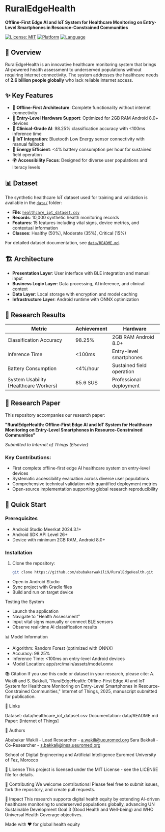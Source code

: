 # RuralEdgeHealth

**Offline-First Edge AI and IoT System for Healthcare Monitoring on Entry-Level Smartphones in Resource-Constrained Communities**

[![License: MIT](https://img.shields.io/badge/License-MIT-yellow.svg)](https://opensource.org/licenses/MIT)
[![Platform](https://img.shields.io/badge/Platform-Android-green.svg)](https://developer.android.com)
[![Language](https://img.shields.io/badge/Language-Kotlin-purple.svg)](https://kotlinlang.org)

## 🎯 Overview

RuralEdgeHealth is an innovative healthcare monitoring system that brings AI-powered health assessment to underserved populations without requiring internet connectivity. The system addresses the healthcare needs of **2.6 billion people globally** who lack reliable internet access.

## ✨ Key Features

- 🔄 **Offline-First Architecture**: Complete functionality without internet connectivity
- 📱 **Entry-Level Hardware Support**: Optimized for 2GB RAM Android 8.0+ devices  
- 🤖 **Clinical-Grade AI**: 98.25% classification accuracy with <100ms inference time
- 🔗 **IoT Integration**: Bluetooth Low Energy sensor connectivity with manual fallback
- 🔋 **Energy Efficient**: <4% battery consumption per hour for sustained field operation
- 🌍 **Accessibility Focus**: Designed for diverse user populations and literacy levels

## 📊 Dataset

The synthetic healthcare IoT dataset used for training and validation is available in the [`data/`](data/) folder:

- **File**: [`healthcare_iot_dataset.csv`](data/healthcare_iot_dataset.csv)
- **Records**: 10,000 synthetic health monitoring records
- **Features**: 15 features including vital signs, device metrics, and contextual information
- **Classes**: Healthy (50%), Moderate (35%), Critical (15%)

For detailed dataset documentation, see [`data/README.md`](data/README.md).

## 🏗️ Architecture

- **Presentation Layer**: User interface with BLE integration and manual input
- **Business Logic Layer**: Data processing, AI inference, and clinical context
- **Data Layer**: Local storage with encryption and model caching
- **Infrastructure Layer**: Android runtime with ONNX optimization

## 🔬 Research Results

| Metric | Achievement | Hardware |
|--------|-------------|----------|
| Classification Accuracy | 98.25% | 2GB RAM Android 8.0+ |
| Inference Time | <100ms | Entry-level smartphones |
| Battery Consumption | <4%/hour | Sustained field operation |
| System Usability (Healthcare Workers) | 85.6 SUS | Professional deployment |

## 📄 Research Paper

This repository accompanies our research paper:

**"RuralEdgeHealth: Offline-First Edge AI and IoT System for Healthcare Monitoring on Entry-Level Smartphones in Resource-Constrained Communities"**

*Submitted to Internet of Things (Elsevier)*

### Key Contributions:
- First complete offline-first edge AI healthcare system on entry-level devices
- Systematic accessibility evaluation across diverse user populations  
- Comprehensive technical validation with quantified deployment metrics
- Open-source implementation supporting global research reproducibility

## 🚀 Quick Start

### Prerequisites
- Android Studio Meerkat 2024.3.1+
- Android SDK API Level 26+
- Device with minimum 2GB RAM, Android 8.0+

### Installation
1. Clone the repository:
   ```bash
   git clone https://github.com/abubakarwakili9/RuralEdgeHealth.git

- Open in Android Studio
- Sync project with Gradle files
- Build and run on target device

Testing the System

- Launch the application
- Navigate to "Health Assessment"
- Input vital signs manually or connect BLE sensors
- Observe real-time AI classification results

📊 Model Information

- Algorithm: Random Forest (optimized with ONNX)
- Accuracy: 98.25% 
- Inference Time: <100ms on entry-level Android devices
- Model Location: app/src/main/assets/model.onnx

📚 Citation
If you use this code or dataset in your research, please cite:
A. Wakili and S. Bakkali, "RuralEdgeHealth: Offline-First Edge AI and IoT System for Healthcare Monitoring on Entry-Level Smartphones in Resource-Constrained Communities," Internet of Things, 2025, manuscript submitted for publication.

🔗 Links

Dataset: data/healthcare_iot_dataset.csv
Documentation: data/README.md
Paper: [Internet of Things]

👥 Authors

Abubakar Wakili - Lead Researcher - a.wakili@ueuromed.org
Sara Bakkali - Co-Researcher - s.bakkali@insa.ueuromed.org

School of Digital Engineering and Artificial Intelligence
Euromed University of Fez, Morocco

📄 License
This project is licensed under the MIT License - see the LICENSE file for details.

🤝 Contributing
We welcome contributions! Please feel free to submit issues, fork the repository, and create pull requests.

🌟 Impact
This research supports digital health equity by extending AI-driven healthcare monitoring to underserved populations globally, advancing UN Sustainable Development Goal 3 (Good Health and Well-being) and WHO Universal Health Coverage objectives.

Made with ❤️ for global health equity
